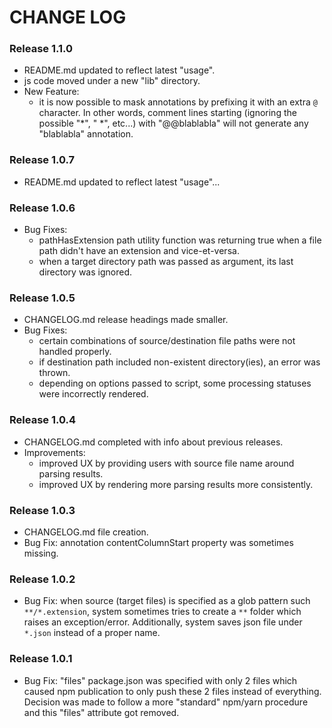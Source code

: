 # CHANGE LOG

### Release 1.1.0
- README.md updated to reflect latest "usage".
- js code moved under a new "lib" directory.
- New Feature:
  - it is now possible to mask annotations by prefixing it with an extra `@` character. In other words, comment lines starting (ignoring the possible "*", " *", etc...) with "@@blablabla" will not generate any "blablabla" annotation.

### Release 1.0.7
- README.md updated to reflect latest "usage"...

### Release 1.0.6
- Bug Fixes:
  - pathHasExtension path utility function was returning true when a file path didn't have an extension and vice-et-versa.
  - when a target directory path was passed as argument, its last directory was ignored.

### Release 1.0.5
- CHANGELOG.md release headings made smaller.
- Bug Fixes:
  - certain combinations of source/destination file paths were not handled properly.
  - if destination path included non-existent directory(ies), an error was thrown.
  - depending on options passed to script, some processing statuses were incorrectly rendered.

### Release 1.0.4
- CHANGELOG.md completed with info about previous releases.
- Improvements:
  - improved UX by providing users with source file name around parsing results.
  - improved UX by rendering more parsing results more consistently.

### Release 1.0.3
- CHANGELOG.md file creation.
- Bug Fix: annotation contentColumnStart property was sometimes missing.

### Release 1.0.2
- Bug Fix: when source (target files) is specified as a glob pattern such `**/*.extension`, system sometimes tries to create a `**` folder which raises an exception/error. Additionally, system saves json file under `*.json` instead of a proper name.

### Release 1.0.1
- Bug Fix: "files" package.json was specified with only 2 files which caused npm publication to only push these 2 files instead of everything. Decision was made to follow a more "standard" npm/yarn procedure and this "files" attribute got removed.